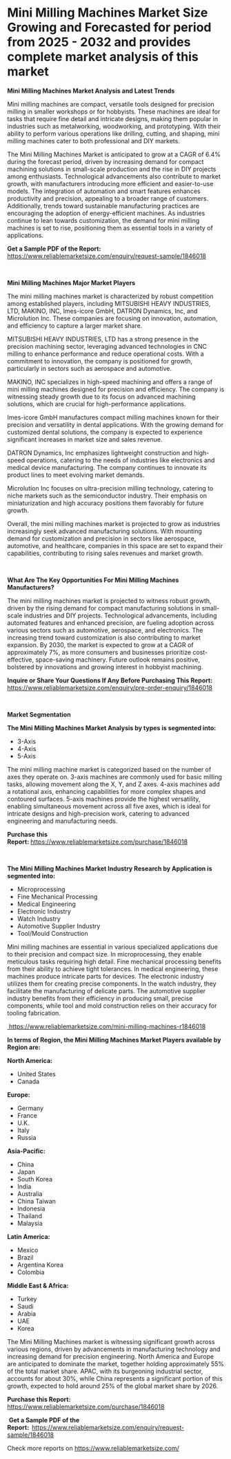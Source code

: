 <p><h1>Mini Milling Machines Market Size Growing and Forecasted for period from 2025 - 2032 and provides complete market analysis of this market</h1></p><p><strong>Mini Milling Machines Market Analysis and Latest Trends</strong></p>
<p><p>Mini milling machines are compact, versatile tools designed for precision milling in smaller workshops or for hobbyists. These machines are ideal for tasks that require fine detail and intricate designs, making them popular in industries such as metalworking, woodworking, and prototyping. With their ability to perform various operations like drilling, cutting, and shaping, mini milling machines cater to both professional and DIY markets.</p><p>The Mini Milling Machines Market is anticipated to grow at a CAGR of 6.4% during the forecast period, driven by increasing demand for compact machining solutions in small-scale production and the rise in DIY projects among enthusiasts. Technological advancements also contribute to market growth, with manufacturers introducing more efficient and easier-to-use models. The integration of automation and smart features enhances productivity and precision, appealing to a broader range of customers. Additionally, trends toward sustainable manufacturing practices are encouraging the adoption of energy-efficient machines. As industries continue to lean towards customization, the demand for mini milling machines is set to rise, positioning them as essential tools in a variety of applications.</p></p>
<p><strong>Get a Sample PDF of the Report:&nbsp;</strong> <a href="https://www.reliablemarketsize.com/enquiry/request-sample/1846018?utm_campaign=3552&utm_medium=2&utm_source=Github&utm_content=ia&utm_term=11042025&utm_id=mini-milling-machines">https://www.reliablemarketsize.com/enquiry/request-sample/1846018</a></p>
<p>&nbsp;</p>
<p><strong>Mini Milling Machines Major Market Players</strong></p>
<p><p>The mini milling machines market is characterized by robust competition among established players, including MITSUBISHI HEAVY INDUSTRIES, LTD, MAKINO, INC, Imes-icore GmbH, DATRON Dynamics, Inc, and Microlution Inc. These companies are focusing on innovation, automation, and efficiency to capture a larger market share.</p><p>MITSUBISHI HEAVY INDUSTRIES, LTD has a strong presence in the precision machining sector, leveraging advanced technologies in CNC milling to enhance performance and reduce operational costs. With a commitment to innovation, the company is positioned for growth, particularly in sectors such as aerospace and automotive.</p><p>MAKINO, INC specializes in high-speed machining and offers a range of mini milling machines designed for precision and efficiency. The company is witnessing steady growth due to its focus on advanced machining solutions, which are crucial for high-performance applications.</p><p>Imes-icore GmbH manufactures compact milling machines known for their precision and versatility in dental applications. With the growing demand for customized dental solutions, the company is expected to experience significant increases in market size and sales revenue.</p><p>DATRON Dynamics, Inc emphasizes lightweight construction and high-speed operations, catering to the needs of industries like electronics and medical device manufacturing. The company continues to innovate its product lines to meet evolving market demands.</p><p>Microlution Inc focuses on ultra-precision milling technology, catering to niche markets such as the semiconductor industry. Their emphasis on miniaturization and high accuracy positions them favorably for future growth.</p><p>Overall, the mini milling machines market is projected to grow as industries increasingly seek advanced manufacturing solutions. With mounting demand for customization and precision in sectors like aerospace, automotive, and healthcare, companies in this space are set to expand their capabilities, contributing to rising sales revenues and market growth.</p></p>
<p>&nbsp;</p>
<p><strong>What Are The Key Opportunities For Mini Milling Machines Manufacturers?</strong></p>
<p><p>The mini milling machines market is projected to witness robust growth, driven by the rising demand for compact manufacturing solutions in small-scale industries and DIY projects. Technological advancements, including automated features and enhanced precision, are fueling adoption across various sectors such as automotive, aerospace, and electronics. The increasing trend toward customization is also contributing to market expansion. By 2030, the market is expected to grow at a CAGR of approximately 7%, as more consumers and businesses prioritize cost-effective, space-saving machinery. Future outlook remains positive, bolstered by innovations and growing interest in hobbyist machining.</p></p>
<p><strong>Inquire or Share Your Questions If Any Before Purchasing This Report:</strong> <a href="https://www.reliablemarketsize.com/enquiry/pre-order-enquiry/1846018?utm_campaign=3552&utm_medium=2&utm_source=Github&utm_content=ia&utm_term=11042025&utm_id=mini-milling-machines">https://www.reliablemarketsize.com/enquiry/pre-order-enquiry/1846018</a></p>
<p>&nbsp;</p>
<p><strong>Market Segmentation</strong></p>
<p><strong>The Mini Milling Machines Market Analysis by types is segmented into:</strong></p>
<p><ul><li>3-Axis</li><li>4-Axis</li><li>5-Axis</li></ul></p>
<p><p>The mini milling machine market is categorized based on the number of axes they operate on. 3-axis machines are commonly used for basic milling tasks, allowing movement along the X, Y, and Z axes. 4-axis machines add a rotational axis, enhancing capabilities for more complex shapes and contoured surfaces. 5-axis machines provide the highest versatility, enabling simultaneous movement across all five axes, which is ideal for intricate designs and high-precision work, catering to advanced engineering and manufacturing needs.</p></p>
<p><strong>Purchase this Report:&nbsp;</strong><a href="https://www.reliablemarketsize.com/purchase/1846018?utm_campaign=3552&utm_medium=2&utm_source=Github&utm_content=ia&utm_term=11042025&utm_id=mini-milling-machines">https://www.reliablemarketsize.com/purchase/1846018</a></p>
<p>&nbsp;</p>
<p><strong>The Mini Milling Machines Market Industry Research by Application is segmented into:</strong></p>
<p><ul><li>Microprocessing</li><li>Fine Mechanical Processing</li><li>Medical Engineering</li><li>Electronic Industry</li><li>Watch Industry</li><li>Automotive Supplier Industry</li><li>Tool/Mould Construction</li></ul></p>
<p><p>Mini milling machines are essential in various specialized applications due to their precision and compact size. In microprocessing, they enable meticulous tasks requiring high detail. Fine mechanical processing benefits from their ability to achieve tight tolerances. In medical engineering, these machines produce intricate parts for devices. The electronic industry utilizes them for creating precise components. In the watch industry, they facilitate the manufacturing of delicate parts. The automotive supplier industry benefits from their efficiency in producing small, precise components, while tool and mold construction relies on their accuracy for tooling fabrication.</p></p>
<p><a href="https://www.reliablemarketsize.com/mini-milling-machines-r1846018?utm_campaign=3552&utm_medium=2&utm_source=Github&utm_content=ia&utm_term=11042025&utm_id=mini-milling-machines">&nbsp;https://www.reliablemarketsize.com/mini-milling-machines-r1846018</a></p>
<p><strong>In terms of Region, the Mini Milling Machines Market Players available by Region are:</strong></p>
<p>
    <p> <strong> North America: </strong>
        <ul>
            <li>United States</li>
            <li>Canada</li>
        </ul>
        </p> 
    <p> <strong> Europe: </strong>
        <ul>
            <li>Germany</li>
            <li>France</li>
            <li>U.K.</li>
            <li>Italy</li>
            <li>Russia</li>
        </ul>
        </p> 
    <p> <strong> Asia-Pacific: </strong>
        <ul>
            <li>China</li>
            <li>Japan</li>
            <li>South Korea</li>
            <li>India</li>
            <li>Australia</li>
            <li>China Taiwan</li>
            <li>Indonesia</li>
            <li>Thailand</li>
            <li>Malaysia</li>
        </ul>
        </p> 
    <p> <strong> Latin America: </strong>
        <ul>
            <li>Mexico</li>
            <li>Brazil</li>
            <li>Argentina Korea</li>
            <li>Colombia</li>
        </ul>
        </p> 
    <p> <strong> Middle East & Africa: </strong>
        <ul>
            <li>Turkey</li>
            <li>Saudi</li>
            <li>Arabia</li>
            <li>UAE</li>
            <li>Korea</li>
        </ul>
    </p>
    </p>
<p><p>The Mini Milling Machines market is witnessing significant growth across various regions, driven by advancements in manufacturing technology and increasing demand for precision engineering. North America and Europe are anticipated to dominate the market, together holding approximately 55% of the total market share. APAC, with its burgeoning industrial sector, accounts for about 30%, while China represents a significant portion of this growth, expected to hold around 25% of the global market share by 2026.</p></p>
<p><strong>Purchase this Report: </strong><a href="https://www.reliablemarketsize.com/purchase/1846018?utm_campaign=3552&utm_medium=2&utm_source=Github&utm_content=ia&utm_term=11042025&utm_id=mini-milling-machines">https://www.reliablemarketsize.com/purchase/1846018</a></p>
<p>&nbsp;<strong>Get a Sample PDF of the Report:&nbsp;&nbsp;</strong><a href="https://www.reliablemarketsize.com/enquiry/request-sample/1846018?utm_campaign=3552&utm_medium=2&utm_source=Github&utm_content=ia&utm_term=11042025&utm_id=mini-milling-machines">https://www.reliablemarketsize.com/enquiry/request-sample/1846018</a></p>
<p><strong></strong></p>
<p>Check more reports on <a href="https://www.reliablemarketsize.com/?utm_campaign=3552&utm_medium=2&utm_source=Github&utm_content=ia&utm_term=11042025&utm_id=mini-milling-machines">https://www.reliablemarketsize.com/</a></p>